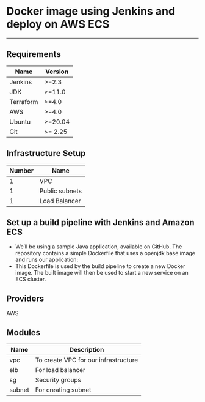 # Docker image using Jenkins and deploy on AWS ECS
---
## Requirements
| Name  | Version |
| ------ | ------ |
| Jenkins | >=2.3 |
| JDK | >=11.0 |
| Terraform | >=4.0 |
| AWS | >=4.0 |
| Ubuntu | >=20.04 |
| Git | >= 2.25 |
##  Infrastructure Setup 
| Number | Name |
| ------ | ------|
| 1 | VPC |
| 1 | Public subnets |
| 1 | Load Balancer |

## Set up a build pipeline with Jenkins and Amazon ECS
- We’ll be using a sample Java application, available on GitHub. The repository contains a simple Dockerfile that uses a openjdk base image and runs our application: 
- This Dockerfile is used by the build pipeline to create a new Docker image. The built image will then be used to start a new service on an ECS cluster. 
## Providers
AWS


## Modules
| Name | Description |
| ------ | ------ |
| vpc | To create VPC for our infrastructure |
| elb | For load balancer|
| sg | Security groups |
| subnet | For creating subnet |
